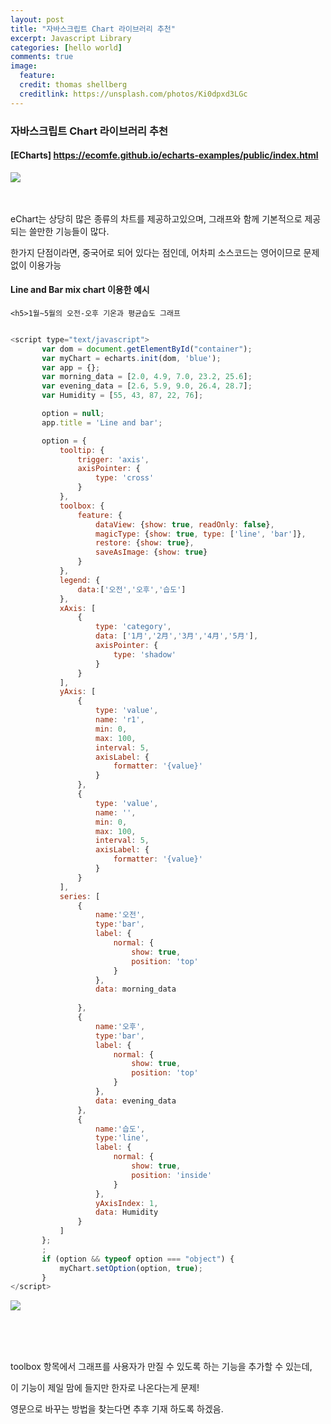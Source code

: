 ```yaml
---
layout: post
title: "자바스크립트 Chart 라이브러리 추천"
excerpt: Javascript Library 
categories: [hello world]
comments: true
image:
  feature:
  credit: thomas shellberg
  creditlink: https://unsplash.com/photos/Ki0dpxd3LGc
---
```



### 자바스크립트 Chart 라이브러리 추천

#### [ECharts]  https://ecomfe.github.io/echarts-examples/public/index.html

<img src="https://cdn-images-1.medium.com/max/800/1*Q7dFNsCP0eSi23quzWs1fQ.jpeg">


<br/><br/>
eChart는 상당히 많은 종류의 차트를 제공하고있으며, 그래프와 함께 기본적으로 제공되는 쓸만한 기능들이 많다. 

한가지 단점이라면, 중국어로 되어 있다는 점인데, 어차피 소스코드는 영어이므로 문제없이 이용가능


 #### Line and Bar mix chart 이용한 예시 
 
    <h5>1월~5월의 오전-오후 기온과 평균습도 그래프 
 
 
 ```javascript
 
<script type="text/javascript">
        var dom = document.getElementById("container");
        var myChart = echarts.init(dom, 'blue');
        var app = {};
        var morning_data = [2.0, 4.9, 7.0, 23.2, 25.6];
        var evening_data = [2.6, 5.9, 9.0, 26.4, 28.7];
        var Humidity = [55, 43, 87, 22, 76];

        option = null;
        app.title = 'Line and bar';

        option = {
            tooltip: {
                trigger: 'axis',
                axisPointer: {
                    type: 'cross'
                }
            },
            toolbox: {
                feature: {
                    dataView: {show: true, readOnly: false},
                    magicType: {show: true, type: ['line', 'bar']},
                    restore: {show: true},
                    saveAsImage: {show: true}
                }
            },
            legend: {
                data:['오전','오후','습도']
            },
            xAxis: [
                {
                    type: 'category',
                    data: ['1月','2月','3月','4月','5月'],
                    axisPointer: {
                        type: 'shadow'
                    }
                }
            ],
            yAxis: [
                {
                    type: 'value',
                    name: 'r1',
                    min: 0,
                    max: 100,
                    interval: 5,
                    axisLabel: {
                        formatter: '{value}'
                    }
                },
                {
                    type: 'value',
                    name: '',
                    min: 0,
                    max: 100,
                    interval: 5,
                    axisLabel: {
                        formatter: '{value}'
                    }
                }
            ],
            series: [
                {
                    name:'오전',
                    type:'bar',
                    label: {
                        normal: {
                            show: true,
                            position: 'top'
                        }
                    },
                    data: morning_data
                    
                },
                {
                    name:'오후',
                    type:'bar',
                    label: {
                        normal: {
                            show: true,
                            position: 'top'
                        }
                    },
                    data: evening_data
                },
                {
                    name:'습도',
                    type:'line',
                    label: {
                        normal: {
                            show: true,
                            position: 'inside'
                        }
                    },
                    yAxisIndex: 1,
                    data: Humidity
                }
            ]
        };
        ;
        if (option && typeof option === "object") {
            myChart.setOption(option, true);
        }
</script>
```

<img src="https://cdn-images-1.medium.com/max/800/1*JYUthLv6XEIEKUX6UaVVZA.jpeg"> 

<br/><br/><br/>

toolbox 항목에서 그래프를 사용자가 만질 수 있도록 하는 기능을 추가할 수 있는데, 

이 기능이 제일 맘에 들지만 한자로 나온다는게 문제! 

영문으로 바꾸는 방법을 찾는다면 추후 기재 하도록 하겠음.

